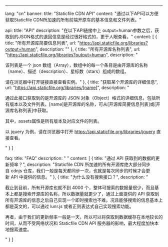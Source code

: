 ---
lang: "cn"
banner:
  title: "Staticfile CDN API"
  content: "通过以下API可以方便获取Staticfile CDN所加速的所有前端开原车的基本信息和文件列表。"

api:
  title: "API"
  description: "在以下API链接中上 output=human参数之后，获取到的JSON格式的退回信息是经过很好格式的，更于人眼查看。"
  content: [
    {
      title: "所有开源库简要信息列表",
      url: "https://api.staticfile.org/libraries?output=human",
      description: ""
    },
    {
      title: "所有开源库名称列表",
      url: "https://api.staticfile.org/libraries?output=human",
      description: "<p>该列表是一个&nbsp;json&nbsp;数组（Array），数组中的每一个条目是由开源库的名称（name）、描述（description）、星标数（stars）组成的数组。</p>请在浏览器中打开链接直接查看实例。"
    },
    {
      title: "获取某个开源库的详细信息",
      url: "https://api.staticfile.org/libraries/[name]",
      description: "<p><span>通过此接口获取到的是开源库的&nbsp;JSON&nbsp;对象（Object）格式的详细信息，包括所有版本以及文件列表。</span><span class='description-highlight'>[name]</span><span>是开源库的名称，可从[开源库简要信息列表]或[开源库名称列表]中获取。</span></p>
      <p><span>其中，</span><span class='description-highlight'>assets</span><span>属性是所有版本及对应文件的列表。<span></p>
      <p>以&nbsp;jquery&nbsp;为例，请在浏览器中打开 </span><a href='https://api.staticfile.org/libraries/jquery' class='description-highlight'>https://api.staticfile.org/libraries/jquery</a><span> 直接查看。</span></p>"
    }
  ]


faq:
  title: "FAQ"
  description: "  "
  content: [
    {
      title: "通过 API 获取到的数据的更新频率？",
      description: "Staticfile&nbsp;CDN&nbsp;所加速的所有开源库绝大部分同步自&nbsp;cdnjs&nbsp;仓库，我们一般是每天都同步一次，也就是每次同步的时候才会更新&nbsp;API&nbsp;中提供的信息。"
    },
    {
      title: "为什么没有搜索接口？",
      description: "<p>截止到目前，所有开源库也就不到&nbsp;4000&nbsp;个，整体可搜索的数据量很少，而且基本上都是搜索开源库的名称，所以数据量就更少了，通过上面提供的&nbsp;API&nbsp;获取到所有开源库的信息之后自己实现一个即时搜索也不难。况且能够搜索的信息基本上都是英文的，可以通过&nbsp;lunr.js&nbsp;或者正则表达式自己实现搜索功能。</p>
      <p>再者，由于我们的更新频率一般是一天，所以可以将获取到数据缓存在本地较长的时间，从而不受网络状况和&nbsp;Staticfile&nbsp;CDN&nbsp;API&nbsp;服务器的影响，最大程度加快本地搜索速度。</p>"
    }
  ]
